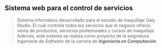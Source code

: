 
## Sistema web para el control de servicios
> Sistema informático desarrollado para el estudio de maquillaje Galy Studio.
> El cual controla todos los servicios que el negocio ofrece; venta de productos, servicios profesionales y cursos de maquillaje.
> Además, este sistema se realiza como proyecto de la asignatura *Ingeniería de Software* de la carrera de ***Ingeniería en Computación***.